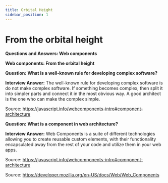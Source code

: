 ```yaml
---
title: Orbital Height
sidebar_position: 1
---
```


# From the orbital height

**Questions and Answers: Web components**

**Web components: From the orbital height**

**Question:** **What is a well-known rule for developing complex software?**

**Interview Answer:** The well-known rule for developing complex software is do not make complex software. If something becomes complex, then split it into simpler parts and connect it in the most obvious way. A good architect is the one who can make the complex simple.

Source: <https://javascript.info/webcomponents-intro#component-architecture>

**Question:** **What is a component in web architecture?**

**Interview Answer:** Web Components is a suite of different technologies allowing you to create reusable custom elements, with their functionality encapsulated away from the rest of your code and utilize them in your web apps.

Source: <https://javascript.info/webcomponents-intro#component-architecture>

Source: <https://developer.mozilla.org/en-US/docs/Web/Web_Components>
